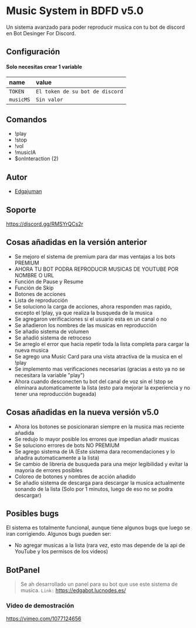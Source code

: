 
# Music System in BDFD v5.0

Un sistema avanzado para poder reproducir musica con tu bot de discord en Bot Desinger For Discord.


## Configuración

#### Solo necesitas crear 1 variable


| name | value     |
| :-------- | :------- |
| `TOKEN` | `El token de su bot de discord` | 
| `musicMS` | `Sin valor` | 

## Comandos
- !play
- !stop
- !vol
- !musicIA
- $onInteraction (2)


## Autor

- [Edgajuman](https://github.com/edgajuman)


## Soporte

https://discord.gg/RMSYrQCs2r

## Cosas añadidas en la versión anterior
- Se mejoro el sistema de premium para dar mas ventajas a los bots PREMIUM
- AHORA TU BOT PODRA REPRODUCIR MUSICAS DE YOUTUBE POR NOMBRE O URL
- Función de Pause y Resume
- Función de Skip
- Botones de acciones
- Lista de reproducción
- Se soluciono la carga de acciones, ahora responden mas rapido, excepto el !play, ya que realiza la busqueda de la musica
- Se agregaron verificaciones si el usuario esta en un canal o no
- Se añadieron los nombres de las musicas en reproducción
- Se añadio sistema de volumen
- Se añadió sistema de retroceso
- Se arreglo el error que hacia repetir toda la lista completa para cargar la nueva musica
- Se agrego una Music Card para una vista atractiva de la musica en el !play
- Se implemento mas verificaciones necesarias (gracias a esto ya no se necesitara la variable "play")
- Ahora cuando desconecten tu bot del canal de voz sin el !stop se eliminara automaticamente la lista (esto para mejorar la experiencia y no tener una reproducción bugeada)

## Cosas añadidas en la nueva versión v5.0
- Ahora los botones se posicionaran siempre en la musica mas reciente añadida
- Se redujo lo mayor posible los errores que impedian añadir musicas
- Se soluciono errores de bots NO PREMIUM
- Se agrego sistema de IA (Este sistema dara recomendaciones y lo añadira automaticamente a la lista)
- Se cambio de libreria de busqueda para una mejor legibilidad y evitar la mayoria de errores posibles
- Coloreo de botones y nombres de acción añadido
- Se añadio sistema de descarga para descargar la musica actualmente sonando de la lista (Solo por 1 minutos, luego de eso no se podra descargar)

## Posibles bugs
El sistema es totalmente funcional, aunque tiene algunos bugs que luego se iran corrigiendo.
Algunos bugs pueden ser:
- No agregar musicas a la lista (rara vez, esto mas depende de la api de YouTube y los permisos de los videos)

## BotPanel
> Se ah desarrollado un panel para su bot que use este sistema de musica.
`Link:` https://edgabot.lucnodes.es/
### Video de demostración
https://vimeo.com/1077124656
